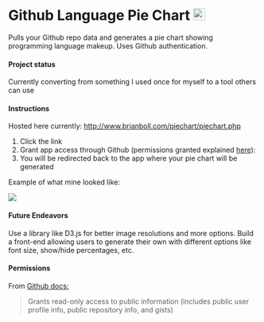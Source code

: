 # Github Language Pie Chart <img src="http://www.brianboll.com/piechart/example.png" width="24" height="24">
Pulls your Github repo data and generates a pie chart showing programming language makeup. Uses Github authentication.

#### Project status 
Currently converting from something I used once for myself to a tool others can use

#### Instructions
Hosted here currently: http://www.brianboll.com/piechart/piechart.php

1. Click the link
2. Grant app access through Github (permissions granted explained [here](#permissions)):
3. You will be redirected back to the app where your pie chart will be generated

Example of what mine looked like:

<img src="http://www.brianboll.com/piechart/example.png"></img>


#### Future Endeavors
Use a library like D3.js for better image resolutions and more options. Build a front-end allowing users to generate their own with different options like font size, show/hide percentages, etc.

#### Permissions
From [Github docs:](https://developer.github.com/apps/building-oauth-apps/scopes-for-oauth-apps/#available-scopes)
> Grants read-only access to public information (includes public user profile info, public repository info, and gists)
